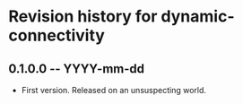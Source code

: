 # Revision history for dynamic-connectivity

## 0.1.0.0  -- YYYY-mm-dd

* First version. Released on an unsuspecting world.
